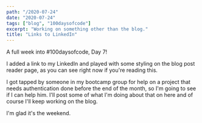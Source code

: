 ```yaml
---
path: "/2020-07-24"
date: "2020-07-24"
tags: ["blog", "100daysofcode"]
excerpt: "Working on something other than the blog."
title: "Links to LinkedIn"
---
```


A full week into #100daysofcode, Day 7!

I added a link to my LinkedIn and played with some styling on the blog post reader page, as you can see right now if you're reading this.

I got tapped by someone in my bootcamp group for help on a project that needs authentication done before the end of the month, so I'm going to see if I can help him. I'll post some of what I'm doing about that on here and of course I'll keep working on the blog.

I'm glad it's the weekend.